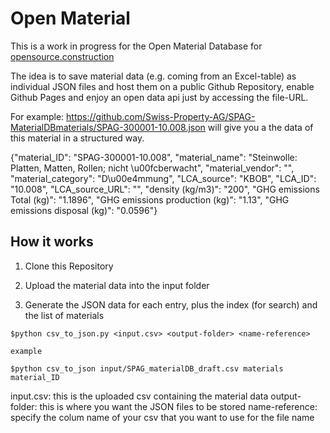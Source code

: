 # Open Material

This is a work in progress for the Open Material Database for [opensource.construction](https://opensource.construction)

The idea is to save material data (e.g. coming from an Excel-table) as individual JSON files and host them on a public Github Repository, enable Github Pages and enjoy an open data api just by accessing the file-URL.

For example: https://github.com/Swiss-Property-AG/SPAG-MaterialDBmaterials/SPAG-300001-10.008.json will give you a the data of this material in a structured way.

{"material_ID": "SPAG-300001-10.008", "material_name": "Steinwolle: Platten, Matten, Rollen; nicht \u00fcberwacht", "material_vendor": "", "material_category": "D\u00e4mmung", "LCA_source": "KBOB", "LCA_ID": "10.008", "LCA_source_URL": "", "density (kg/m3)": "200", "GHG emissions Total (kg)": "1.1896", "GHG emissions production (kg)": "1.13", "GHG emissions disposal (kg)": "0.0596"}


## How it works

1. Clone this Repository

2. Upload the material data into the input folder

3. Generate the JSON data for each entry, plus the index (for search) and the list of materials

```console
$python csv_to_json.py <input.csv> <output-folder> <name-reference>

example

$python csv_to_json input/SPAG_materialDB_draft.csv materials material_ID
```

input.csv: this is the uploaded csv containing the material data
output-folder: this is where you want the JSON files to be stored
name-reference: specify the colum name of your csv that you want to use for the file name
